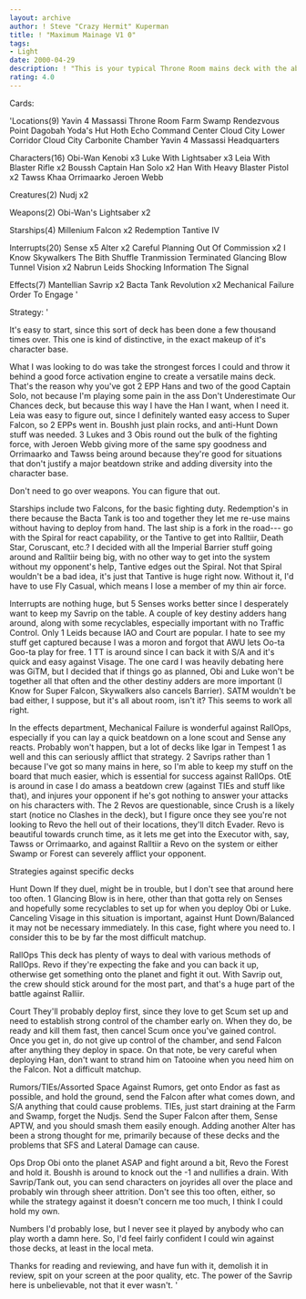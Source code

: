 ```yaml
---
layout: archive
author: ! Steve "Crazy Hermit" Kuperman
title: ! "Maximum Mainage V1 0"
tags:
- Light
date: 2000-04-29
description: ! "This is your typical Throne Room mains deck with the ability to fight where it wants to, when it wants to."
rating: 4.0
---
```

Cards: 

'Locations(9)
Yavin 4 Massassi Throne Room
Farm
Swamp
Rendezvous Point
Dagobah Yoda's Hut
Hoth Echo Command Center
Cloud City Lower Corridor
Cloud City Carbonite Chamber
Yavin 4 Massassi Headquarters


Characters(16)
Obi-Wan Kenobi x3
Luke With Lightsaber x3
Leia With Blaster Rifle x2
Boussh
Captain Han Solo x2
Han With Heavy Blaster Pistol x2
Tawss Khaa
Orrimaarko
Jeroen Webb

Creatures(2)
Nudj x2

Weapons(2)
Obi-Wan's Lightsaber x2

Starships(4)
Millenium Falcon x2
Redemption
Tantive IV

Interrupts(20)
Sense x5
Alter x2
Careful Planning
Out Of Commission x2
I Know
Skywalkers
The Bith Shuffle
Tranmission Terminated
Glancing Blow
Tunnel Vision x2
Nabrun Leids
Shocking Information
The Signal

Effects(7)
Mantellian Savrip x2
Bacta Tank
Revolution x2
Mechanical Failure
Order To Engage '

Strategy: '

It's easy to start, since this sort of deck has been done a few thousand times over. This one is kind of distinctive, in the exact makeup of it's character base.

What I was looking to do was take the strongest forces I could and throw it behind a good force activation engine to create a versatile mains deck. That's the reason why you've got 2 EPP Hans and two of the good Captain Solo, not because I'm playing some pain in the ass Don't Underestimate Our Chances deck, but because this way I have the Han I want, when I need it.  Leia was easy to figure out, since I definitely wanted easy access to Super Falcon, so 2 EPPs went in. Boushh just plain rocks, and anti-Hunt Down stuff was needed. 3 Lukes and 3 Obis round out the bulk of the fighting force, with Jeroen Webb giving more of the same spy goodness and Orrimaarko and Tawss being around because they're good for situations that don't justify a major beatdown strike and adding diversity into the character base.

Don't need to go over weapons. You can figure that out.

Starships include two Falcons, for the basic fighting duty. Redemption's in there because the Bacta Tank is too and together they let me re-use mains without having to deploy from hand. The last ship is a fork in the road--- go with the Spiral for react capability, or the Tantive to get into Ralltiir, Death Star, Coruscant, etc.? I decided with all the Imperial Barrier stuff going around and Ralltiir being big, with no other way to get into the system without my opponent's help, Tantive edges out the Spiral. Not that Spiral wouldn't be a bad idea, it's just that Tantive is huge right now. Without it, I'd have to use Fly Casual, which means I lose a member of my thin air force.


Interrupts are nothing huge, but 5 Senses works better since I desperately want to keep my Savrip on the table. A couple of key destiny adders hang around, along with some recyclables, especially important with no Traffic Control. Only 1 Leids because IAO and Court are popular. I hate to see my stuff get captured because I was a moron and forgot that AWU lets Oo-ta Goo-ta play for free. 1 TT is around since I can back it with S/A and it's quick and easy against Visage. The one card I was heavily debating here was GiTM, but I decided that if things go as planned, Obi and Luke won't be together all that often and the other destiny adders are more important (I Know for Super Falcon, Skywalkers also cancels Barrier). SATM wouldn't be bad either, I suppose, but it's all about room, isn't it? This seems to work all right.


In the effects department, Mechanical Failure is wonderful against RallOps, especially if you can lay a quick beatdown on a lone scout and Sense any reacts. Probably won't happen, but a lot of decks like Igar in Tempest 1 as well and this can seriously afflict that strategy. 2 Savrips rather than 1 because I've got so many mains in here, so I'm able to keep my stuff on the board that much easier, which is essential for success against RallOps. OtE is around in case I do amass a beatdown crew (against TIEs and stuff like that), and injures your opponent if he's got nothing to answer your attacks on his characters with. The 2 Revos are questionable, since Crush is a likely start (notice no Clashes in the deck), but I figure once they see you're not looking to Revo the hell out of their locations, they'll ditch Evader. Revo is beautiful towards crunch time, as it lets me get into the Executor with, say, Tawss or Orrimaarko, and against Ralltiir a Revo on the system or either Swamp or Forest can severely afflict your opponent.


Strategies against specific decks

Hunt Down If they duel, might be in trouble, but I don't see that around here too often. 1 Glancing Blow is in here, other than that gotta rely on Senses and hopefully some recyclables to set up for when you deploy Obi or Luke. Canceling Visage in this situation is important, against Hunt Down/Balanced it may not be necessary immediately. In this case, fight where you need to. I consider this to be by far the most difficult matchup.

RallOps This deck has plenty of ways to deal with various methods of RallOps. Revo if they're expecting the fake and you can back it up, otherwise get something onto the planet and fight it out. With Savrip out, the crew should stick around for the most part, and that's a huge part of the battle against Ralliir.


Court They'll probably deploy first, since they love to get Scum set up and need to establish strong control of the chamber early on. When they do, be ready and kill them fast, then cancel Scum once you've gained control. Once you get in, do not give up control of the chamber, and send Falcon after anything they deploy in space. On that note, be very careful when deploying Han, don't want to strand him on Tatooine when you need him on the Falcon. Not a difficult matchup.


Rumors/TIEs/Assorted Space Against Rumors, get onto Endor as fast as possible, and hold the ground, send the Falcon after what comes down, and S/A anything that could cause problems. TIEs, just start draining at the Farm and Swamp, forget the Nudjs. Send the Super Falcon after them, Sense APTW, and you should smash them easily enough. Adding another Alter has been a strong thought for me, primarily because of these decks and the problems that SFS and Lateral Damage can cause.

Ops Drop Obi onto the planet ASAP and fight around a bit, Revo the Forest and hold it. Boushh is around to knock out the -1 and nullifies a drain. With Savrip/Tank out, you can send characters on joyrides all over the place and probably win through sheer attrition. Don't see this too often, either, so while the strategy against it doesn't concern me too much, I think I could hold my own.

Numbers I'd probably lose, but I never see it played by anybody who can play worth a damn here.
So, I'd feel fairly confident I could win against those decks, at least in the local meta.

Thanks for reading and reviewing, and have fun with it, demolish it in review, spit on your screen at the poor quality, etc. The power of the Savrip here is unbelievable, not that it ever wasn't.  '